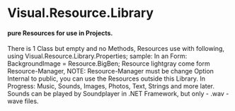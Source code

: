 # Visual.Resource.Library
#### pure Resources for use in Projects.
There is 1 Class but empty and no Methods, Resources use with following,
using Visual.Resource.Library.Properties;
sample: In an Form: BackgroundImage = Resource.BigBen;
Resource lightgray come form Resource-Manager,
NOTE: Resource-Manager must be change Option Internal to public,
you can use the Resources outside this Library.
In Progress:
Music, Sounds, Images, Photos, Text, Strings and more later.
Sounds can be played by Soundplayer in .NET Framework, but only - .wav - wave files.
